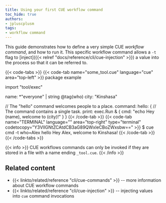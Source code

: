 ```yaml
---
title: Using your first CUE workflow command
toc_hide: true
authors:
- jpluscplusm
tags:
- workflow command
---
```


This guide demonstrates how to define a very simple CUE *workflow command*,
and how to run it.
This specific workflow command allows a `-t` flag to
[inject]({{< relref "docs/reference/cli/cue-injection" >}})
a value into the process so that it can be referred to.

{{< code-tabs >}}
{{< code-tab name="some_tool.cue" language="cue" area="top-left" >}}
package example

import "tool/exec"

name: *"everyone" | string @tag(who)
city: "Kinshasa"

// The "hello" command welcomes people to a place.
command: hello: {
	// The command contains a single task.
	print: exec.Run & {
		cmd: "echo Hey \(name), welcome to \(city)!"
	}
}
{{< /code-tab >}}
{{< code-tab name="TERMINAL" language="" area="top-right" type="terminal" codetocopy="Y3VlIGNtZCAtdCB3aG89QWxleCBoZWxsbw==" >}}
$ cue cmd -t who=Alex hello
Hey Alex, welcome to Kinshasa!
{{< /code-tab >}}
{{< /code-tabs >}}

{{< info >}}
CUE workflows commands can only be invoked if
they are stored in a file with a name ending `_tool.cue`.
{{< /info >}}

## Related content

<!-- TODO: link to some central /docs/ page on cue tools -->
- {{< linkto/related/reference "cli/cue-commands" >}}
  -- more information about CUE workflow commands
- {{< linkto/related/reference "cli/cue-injection" >}}
  -- injecting values into `cue` command invocations
